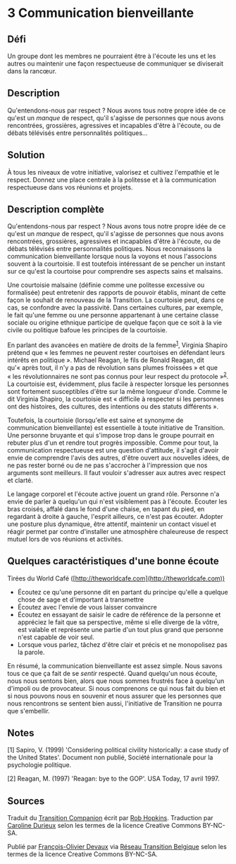 # 3 Communication bienveillante

## Défi

Un groupe dont les membres ne pourraient être à l'écoute les uns et les autres ou maintenir une façon respectueuse de communiquer se diviserait dans la rancœur.

## Description

Qu'entendons-nous par respect ? Nous avons tous notre propre idée de ce qu'est un *manque* de respect, qu'il s'agisse de personnes que nous avons rencontrées, grossières, agressives et incapables d'être à l'écoute, ou de débats télévisés entre personnalités politiques...

## Solution
À tous les niveaux de votre initiative, valorisez et cultivez l'empathie et le respect. Donnez une place centrale à la politesse et à la communication respectueuse dans vos réunions et projets. 

## Description complète

Qu'entendons-nous par respect ? Nous avons tous notre propre idée de ce qu'est un *manque* de respect, qu'il s'agisse de personnes que nous avons rencontrées, grossières, agressives et incapables d'être à l'écoute, ou de débats télévisés entre personnalités politiques. Nous reconnaissons la communication bienveillante lorsque nous la voyons et nous l'associons souvent à la courtoisie. Il est toutefois intéressant de se pencher un instant sur ce qu'est la courtoise pour comprendre ses aspects sains et malsains. 

Une courtoisie malsaine (définie comme une politesse excessive ou formalisée) peut entretenir des rapports de pouvoir établis, minant de cette façon le souhait de renouveau de la Transition. La courtoisie peut, dans ce cas, se confondre avec la passivité. Dans certaines cultures, par exemple, le fait qu'une femme ou une personne appartenant à une certaine classe sociale ou origine ethnique participe de quelque façon que ce soit à la vie civile ou politique bafoue les principes de la courtoisie. 

En parlant des avancées en matière de droits de la femme<sup>[1](#note)</sup>, Virginia Shapiro prétend que « les femmes ne peuvent rester courtoises en défendant leurs intérêts en politique ». Michael Reagan, le fils de Ronald Reagan, dit qu'« après tout, il n'y a pas de révolution sans plumes froissées » et que « les révolutionnaires ne sont pas connus pour leur respect du protocole »<sup>[2](#note)</sup>. La courtoisie est, évidemment, plus facile à respecter lorsque les personnes sont fortement susceptibles d'être sur la même longueur d'onde. Comme le dit Virginia Shapiro, la courtoisie est « difficile à respecter si les personnes ont des histoires, des cultures, des intentions ou des statuts différents ».

Toutefois, la courtoisie (lorsqu'elle est saine et synonyme de communication bienveillante) est essentielle à toute initiative de Transition. Une personne bruyante et qui s'impose trop dans le groupe pourrait en rebuter plus d'un et rendre tout progrès impossible. Comme pour tout, la communication respectueuse est une question d'attitude, il s'agit d'avoir envie de comprendre l'avis des autres, d'être ouvert aux nouvelles idées, de ne pas rester borné ou de ne pas s'accrocher à l'impression que nos arguments sont meilleurs. Il faut vouloir s'adresser aux autres avec respect et clarté. 

Le langage corporel et l'écoute active jouent un grand rôle. Personne n'a envie de parler à quelqu'un qui n'est visiblement pas à l'écoute. Écouter les bras croisés, affalé dans le fond d'une chaise, en tapant du pied, en regardant à droite à gauche, l'esprit ailleurs, ce n'est pas écouter. Adopter une posture plus dynamique, être attentif, maintenir un contact visuel et réagir permet par contre d'installer une atmosphère chaleureuse de respect mutuel lors de vos réunions et activités. 

## Quelques caractéristiques d'une bonne écoute
Tirées du World Café ([http://theworldcafe.com](http://theworldcafe.com))

- Écoutez ce qu'une personne dit en partant du principe qu'elle a quelque chose de sage et d'important à transmettre
- Écoutez avec l'envie de vous laisser convaincre
- Écoutez en essayant de saisir le cadre de référence de la personne et appréciez le fait que sa perspective, même si elle diverge de la vôtre, est valable et représente une partie d'un tout plus grand que personne n'est capable de voir seul. 
- Lorsque vous parlez, tâchez d'être clair et précis et ne monopolisez pas la parole.

En résumé, la communication bienveillante est assez simple. Nous savons tous ce que ça fait de se *sentir* respecté. Quand quelqu'un nous écoute, nous nous sentons bien, alors que nous sommes frustrés face à quelqu'un d'impoli ou de provocateur. Si nous comprenons ce qui nous fait du bien et si nous pouvons nous en souvenir et nous assurer que les personnes que nous rencontrons se sentent bien aussi, l'initiative de Transition ne pourra que s'embellir.

<a id="note"> </a>
## Notes

[1] Sapiro, V. (1999) 'Considering political civility historically: a case study of the United States'. Document non publié, Société internationale pour la psychologie politique.

[2] Reagan, M. (1997) 'Reagan: bye to the GOP'. USA Today, 17 avril 1997.

## Sources
Traduit du [Transition Companion](https://www.transitionnetwork.org/transition-companion) écrit par [Rob Hopkins](https://www.transitionnetwork.org/about/people/staff-and-key-contributors). Traduction par [Caroline Durieux](http://www.reseautransition.be/articles/author/caroline-durieux/) selon les termes de la licence Creative Commons BY-NC-SA.

Publié par [François-Olivier Devaux](mailto:francois@reseautransition.be) via [Réseau Transition Belgique](http://www.reseautransition.be/) selon les termes de la licence Creative Commons BY-NC-SA.
